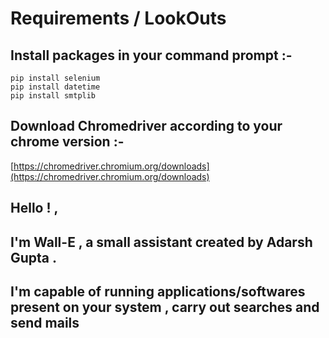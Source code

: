 # Requirements / LookOuts

## Install packages in your command prompt :-
    pip install selenium
    pip install datetime
    pip install smtplib

## Download Chromedriver according to your chrome version :-
   [https://chromedriver.chromium.org/downloads](https://chromedriver.chromium.org/downloads)

## Hello ! ,
## I'm  Wall-E , a small assistant created by Adarsh Gupta .
## I'm capable of running applications/softwares present on your system , carry out searches and send mails
